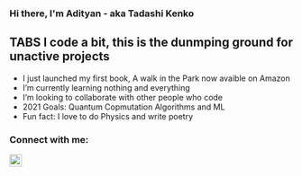 ### Hi there, I'm Adityan - aka Tadashi Kenko


## TABS       I code a bit, this is the dunmping ground for unactive projects

- I just launched my first book, A walk in the Park now avaible on Amazon 
- I’m currently learning nothing and everything
- I’m looking to collaborate with other people who code
- 2021 Goals: Quantum Copmutation Algorithms and ML
- Fun fact: I love to do Physics and write poetry

### Connect with me:
[<img align="left" alt="codeSTACKr | LinkedIn" width="22px" src="https://cdn.jsdelivr.net/npm/simple-icons@v3/icons/linkedin.svg" />][linkedin]

<br />

[linkedin]: https://linkedin.com/in/adityan-n-44789a1b9/
